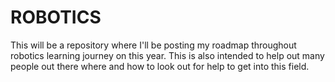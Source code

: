 # ROBOTICS
This will be a repository where I'll be posting my roadmap throughout robotics learning journey on this year. This is also intended to help out many people out there where and how to look out for help to get into this field.
